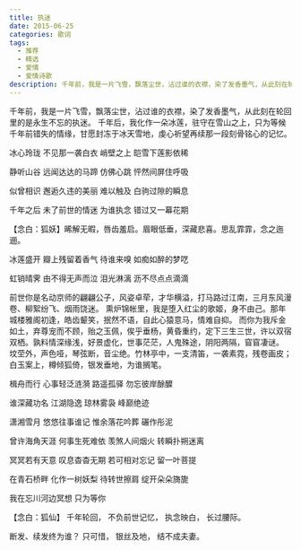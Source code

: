 ```yaml
---
title: 执迷
date: 2015-06-25
categories: 歌词
tags:
  - 推荐
  - 精选
  - 爱情
  - 爱情诗歌
description: 千年前，我是一片飞雪，飘落尘世，沾过谁的衣襟，染了发香墨气，从此刻在轮回里的是永生不忘的执迷。
---
```


千年前，我是一片飞雪，飘落尘世，沾过谁的衣襟，染了发香墨气，从此刻在轮回里的是永生不忘的执迷。
千年后，我化作一朵冰莲，驻守在雪山之上，只为等候千年前错失的情缘，甘愿封冻于冰天雪地，虔心祈望再续那一段刻骨铭心的记忆。

冰心玲珑
不见那一袭白衣
峭壁之上
皑雪下莲影依稀

静听山谷
远闻达达的马蹄
仿佛心跳
怦然间屏住呼吸

似曾相识
邂逅久违的美丽
难以触及
白驹过隙的瞬息

千年之后
未了前世的情迷
为谁执念
错过又一幕花期

【念白：狐妖】晞解无暇，唇齿羞启。眉眼低垂，深藏悲喜。思乱霏霏，念之迤逦。

冰莲盛开
瓣上残留着香气
待谁来嗅
如痴如醉的梦呓

虹销晴霁
由不得无声而泣
泪光淋漓
沥不尽点点滴滴

前世你是名动京师的翩翩公子，风姿卓荦，才华横溢，打马路过江南，三月东风漫卷、柳絮纷飞、烟雨饶迷。
熏炉锦帐里，我是堕入红尘的歌姬，身不由己。那年城楼雅阁初逢，皓齿颦笑，抿然不语，自此心猿意马，情难自抑。
而你为我斥金如土，弃尊宠而不顾，贻之玉佩，俟乎垂杨，黄昏重约，定下三生三世，许以双宿双栖。孰料情深缘浅，好景虚化，世事茫茫，人鬼殊途，阴阳两隔，窅窅凄谜。
坟茔外，声色哑，琴弦断，音尘绝。竹林亭中，一支清笛，一袭素霓，残卷画皮；白玉案上，樽倾狐倚，银发垂地，为谁搁笔。

楫舟而行
心事轻泛涟漪
路遥孤驿
勿忘彼岸酴醾

谁深藏功名
江湖隐逸
琼林雾袅
峰巅绝迹

潇湘雪月
悠悠往事谁记
惟余落花吟葬
碾作彤泥

曾许海角天涯
何事生死难依
羡煞人间烟火
转瞬扑朔迷离

冥冥若有天意
叹息杳杳无期
若可相对忘记
留一叶菩提

在青石桥畔
化作一树妖梨
待转世擦肩
绽开朵朵旖旎

我在忘川河边冥想
只为等你

【念白：狐仙】
千年轮回，
不负前世记忆，
执念映白，
长过腰际。

断发、续发终为谁？
只可惜，
银丝及地，
结不成夫妻。